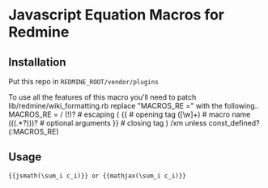 Javascript Equation Macros for Redmine
=================

Installation
------------

Put this repo in `REDMINE_ROOT/vendor/plugins`

To use all the features of this macro you'll need to patch
lib/redmine/wiki_formatting.rb
 replace "MACROS_RE =" with the following..
 MACROS_RE = /
                      (!)?                        # escaping
                      (
                      \{\{                        # opening tag
                      ([\w]+)                     # macro name
                      (\((.*?)\))?             # optional arguments
                      \}\}                        # closing tag
                      )
                    /xm unless const_defined?(:MACROS_RE)
                    
Usage
-----

    {{jsmath(\sum_i c_i)}} or {{mathjax(\sum_i c_i)}}
